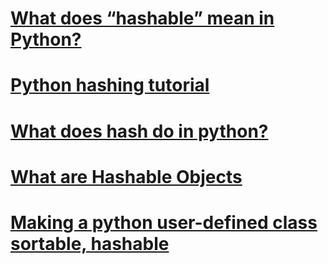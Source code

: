# [What does “hashable” mean in Python?](https://stackoverflow.com/questions/14535730/what-does-hashable-mean-in-python)





# [Python hashing tutorial](http://zetcode.com/python/hashing/)





# [What does hash do in python?](https://stackoverflow.com/questions/17585730/what-does-hash-do-in-python)





# [What are Hashable Objects](https://www.pythonforthelab.com/blog/what-are-hashable-objects/)





# [Making a python user-defined class sortable, hashable](https://stackoverflow.com/questions/7152497/making-a-python-user-defined-class-sortable-hashable)